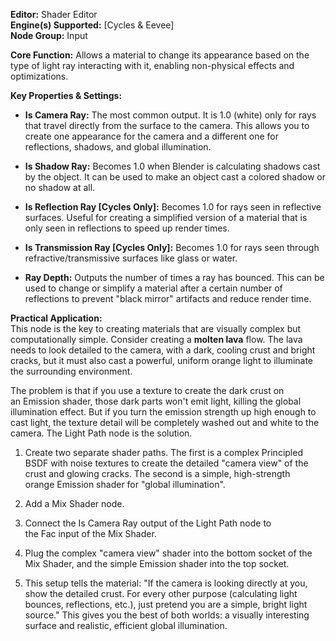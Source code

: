 **Editor:** Shader Editor  
**Engine(s) Supported:** [Cycles & Eevee]  
**Node Group:** Input

**Core Function:** Allows a material to change its appearance based on the type of light ray interacting with it, enabling non-physical effects and optimizations.

**Key Properties & Settings:**

- **Is Camera Ray:** The most common output. It is 1.0 (white) only for rays that travel directly from the surface to the camera. This allows you to create one appearance for the camera and a different one for reflections, shadows, and global illumination.
    
- **Is Shadow Ray:** Becomes 1.0 when Blender is calculating shadows cast by the object. It can be used to make an object cast a colored shadow or no shadow at all.
    
- **Is Reflection Ray [Cycles Only]:** Becomes 1.0 for rays seen in reflective surfaces. Useful for creating a simplified version of a material that is only seen in reflections to speed up render times.
    
- **Is Transmission Ray [Cycles Only]:** Becomes 1.0 for rays seen through refractive/transmissive surfaces like glass or water.
    
- **Ray Depth:** Outputs the number of times a ray has bounced. This can be used to change or simplify a material after a certain number of reflections to prevent "black mirror" artifacts and reduce render time.
    

**Practical Application:**  
This node is the key to creating materials that are visually complex but computationally simple. Consider creating a **molten lava** flow. The lava needs to look detailed to the camera, with a dark, cooling crust and bright cracks, but it must also cast a powerful, uniform orange light to illuminate the surrounding environment.

The problem is that if you use a texture to create the dark crust on an Emission shader, those dark parts won't emit light, killing the global illumination effect. But if you turn the emission strength up high enough to cast light, the texture detail will be completely washed out and white to the camera. The Light Path node is the solution.

1. Create two separate shader paths. The first is a complex Principled BSDF with noise textures to create the detailed "camera view" of the crust and glowing cracks. The second is a simple, high-strength orange Emission shader for "global illumination".
    
2. Add a Mix Shader node.
    
3. Connect the Is Camera Ray output of the Light Path node to the Fac input of the Mix Shader.
    
4. Plug the complex "camera view" shader into the bottom socket of the Mix Shader, and the simple Emission shader into the top socket.
    
5. This setup tells the material: "If the camera is looking directly at you, show the detailed crust. For every other purpose (calculating light bounces, reflections, etc.), just pretend you are a simple, bright light source." This gives you the best of both worlds: a visually interesting surface and realistic, efficient global illumination.
